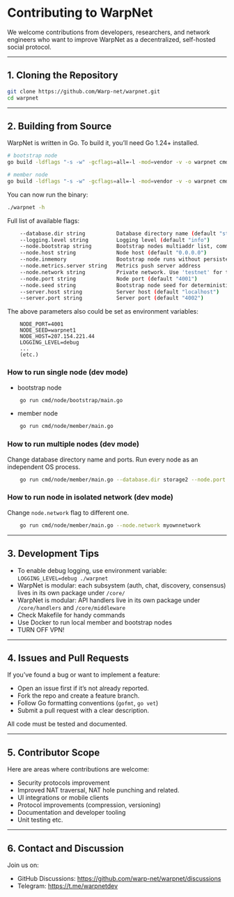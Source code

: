 # Contributing to WarpNet

We welcome contributions from developers, researchers, and network engineers who want to improve WarpNet 
as a decentralized, self-hosted social protocol.

---

## 1. Cloning the Repository

```bash
git clone https://github.com/Warp-net/warpnet.git
cd warpnet
```

---

## 2. Building from Source

WarpNet is written in Go. To build it, you’ll need Go 1.24+ installed.

```bash
# bootstrap node
go build -ldflags "-s -w" -gcflags=all=-l -mod=vendor -v -o warpnet cmd/node/bootstrap/main.go
```

```bash
# member node
go build -ldflags "-s -w" -gcflags=all=-l -mod=vendor -v -o warpnet cmd/node/member/main.go
```

You can now run the binary:

```bash
./warpnet -h
```
Full list of available flags:

```bash 
    --database.dir string          Database directory name (default "storage")
    --logging.level string         Logging level (default "info")
    --node.bootstrap string        Bootstrap nodes multiaddr list, comma separated
    --node.host string             Node host (default "0.0.0.0")
    --node.inmemory                Bootstrap node runs without persistent storage
    --node.metrics.server string   Metrics push server address
    --node.network string          Private network. Use 'testnet' for testing env. (default "testnet")
    --node.port string             Node port (default "4001")
    --node.seed string             Bootstrap node seed for deterministic ID generation (random string)
    --server.host string           Server host (default "localhost")
    --server.port string           Server port (default "4002")
```
The above parameters also could be set as environment variables:
```
    NODE_PORT=4001
    NODE_SEED=warpnet1
    NODE_HOST=207.154.221.44
    LOGGING_LEVEL=debug 
    ...
    (etc.)
```

### How to run single node (dev mode)
- bootstrap node
```bash 
    go run cmd/node/bootstrap/main.go
```
- member node
```bash 
    go run cmd/node/member/main.go
```

### How to run multiple nodes (dev mode)
Change database directory name and ports. Run every node as an independent OS process.
```bash 
    go run cmd/node/member/main.go --database.dir storage2 --node.port 4021 --server.port 4022
```

### How to run node in isolated network (dev mode)
Change `node.network` flag to different one.
```bash 
    go run cmd/node/member/main.go --node.network myownnetwork
```


---

## 3. Development Tips

* To enable debug logging, use environment variable:
  `LOGGING_LEVEL=debug ./warpnet`
* WarpNet is modular: each subsystem (auth, chat, discovery, consensus) lives in its own package under `/core/`
* WarpNet is modular: API handlers live in its own package under `/core/handlers` and `/core/middleware`
* Check Makefile for handy commands
* Use Docker to run local member and bootstrap nodes
* TURN OFF VPN!

---

## 4. Issues and Pull Requests

If you’ve found a bug or want to implement a feature:

* Open an issue first if it’s not already reported.
* Fork the repo and create a feature branch.
* Follow Go formatting conventions (`gofmt`, `go vet`)
* Submit a pull request with a clear description.

All code must be tested and documented.

---

## 5. Contributor Scope

Here are areas where contributions are welcome:

* Security protocols improvement
* Improved NAT traversal, NAT hole punching and related.
* UI integrations or mobile clients
* Protocol improvements (compression, versioning)
* Documentation and developer tooling
* Unit testing etc.

---

## 6. Contact and Discussion

Join us on:

* GitHub Discussions: https://github.com/warp-net/warpnet/discussions
* Telegram: https://t.me/warpnetdev

